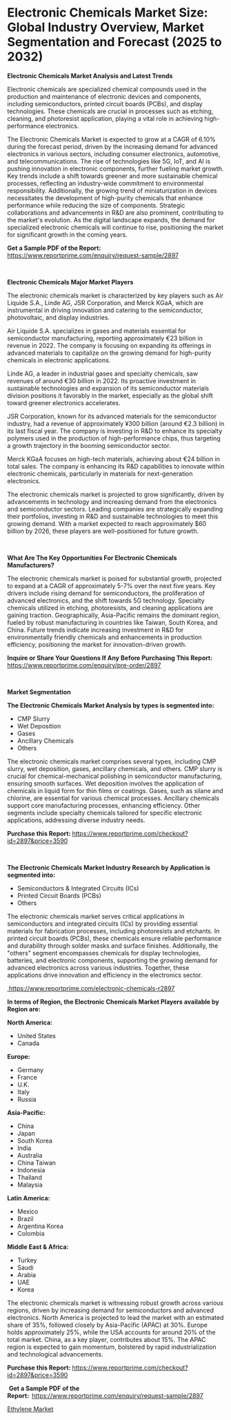 <p><h1>Electronic Chemicals Market Size: Global Industry Overview, Market Segmentation and Forecast (2025 to 2032)</h1></p><p><strong>Electronic Chemicals Market Analysis and Latest Trends</strong></p>
<p><p>Electronic chemicals are specialized chemical compounds used in the production and maintenance of electronic devices and components, including semiconductors, printed circuit boards (PCBs), and display technologies. These chemicals are crucial in processes such as etching, cleaning, and photoresist application, playing a vital role in achieving high-performance electronics.</p><p>The Electronic Chemicals Market is expected to grow at a CAGR of 6.10% during the forecast period, driven by the increasing demand for advanced electronics in various sectors, including consumer electronics, automotive, and telecommunications. The rise of technologies like 5G, IoT, and AI is pushing innovation in electronic components, further fueling market growth. Key trends include a shift towards greener and more sustainable chemical processes, reflecting an industry-wide commitment to environmental responsibility. Additionally, the growing trend of miniaturization in devices necessitates the development of high-purity chemicals that enhance performance while reducing the size of components. Strategic collaborations and advancements in R&D are also prominent, contributing to the market's evolution. As the digital landscape expands, the demand for specialized electronic chemicals will continue to rise, positioning the market for significant growth in the coming years.</p></p>
<p><strong>Get a Sample PDF of the Report:&nbsp;</strong> <a href="https://www.reportprime.com/enquiry/request-sample/2897?utm_campaign=3513&utm_medium=2&utm_source=Github&utm_content=ia&utm_term=18032025&utm_id=electronic-chemicals">https://www.reportprime.com/enquiry/request-sample/2897</a></p>
<p>&nbsp;</p>
<p><strong>Electronic Chemicals Major Market Players</strong></p>
<p><p>The electronic chemicals market is characterized by key players such as Air Liquide S.A., Linde AG, JSR Corporation, and Merck KGaA, which are instrumental in driving innovation and catering to the semiconductor, photovoltaic, and display industries. </p><p>Air Liquide S.A. specializes in gases and materials essential for semiconductor manufacturing, reporting approximately €23 billion in revenue in 2022. The company is focusing on expanding its offerings in advanced materials to capitalize on the growing demand for high-purity chemicals in electronic applications.</p><p>Linde AG, a leader in industrial gases and specialty chemicals, saw revenues of around €30 billion in 2022. Its proactive investment in sustainable technologies and expansion of its semiconductor materials division positions it favorably in the market, especially as the global shift toward greener electronics accelerates. </p><p>JSR Corporation, known for its advanced materials for the semiconductor industry, had a revenue of approximately ¥300 billion (around €2.3 billion) in its last fiscal year. The company is investing in R&D to enhance its specialty polymers used in the production of high-performance chips, thus targeting a growth trajectory in the booming semiconductor sector.</p><p>Merck KGaA focuses on high-tech materials, achieving about €24 billion in total sales. The company is enhancing its R&D capabilities to innovate within electronic chemicals, particularly in materials for next-generation electronics. </p><p>The electronic chemicals market is projected to grow significantly, driven by advancements in technology and increasing demand from the electronics and semiconductor sectors. Leading companies are strategically expanding their portfolios, investing in R&D and sustainable technologies to meet this growing demand. With a market expected to reach approximately $60 billion by 2026, these players are well-positioned for future growth.</p></p>
<p>&nbsp;</p>
<p><strong>What Are The Key Opportunities For Electronic Chemicals Manufacturers?</strong></p>
<p><p>The electronic chemicals market is poised for substantial growth, projected to expand at a CAGR of approximately 5-7% over the next five years. Key drivers include rising demand for semiconductors, the proliferation of advanced electronics, and the shift towards 5G technology. Specialty chemicals utilized in etching, photoresists, and cleaning applications are gaining traction. Geographically, Asia-Pacific remains the dominant region, fueled by robust manufacturing in countries like Taiwan, South Korea, and China. Future trends indicate increasing investment in R&D for environmentally friendly chemicals and enhancements in production efficiency, positioning the market for innovation-driven growth.</p></p>
<p><strong>Inquire or Share Your Questions If Any Before Purchasing This Report:</strong> <a href="https://www.reportprime.com/enquiry/pre-order/2897?utm_campaign=3513&utm_medium=2&utm_source=Github&utm_content=ia&utm_term=18032025&utm_id=electronic-chemicals">https://www.reportprime.com/enquiry/pre-order/2897</a></p>
<p>&nbsp;</p>
<p><strong>Market Segmentation</strong></p>
<p><strong>The Electronic Chemicals Market Analysis by types is segmented into:</strong></p>
<p><ul><li>CMP Slurry</li><li>Wet Deposition</li><li>Gases</li><li>Ancillary Chemicals</li><li>Others</li></ul></p>
<p><p>The electronic chemicals market comprises several types, including CMP slurry, wet deposition, gases, ancillary chemicals, and others. CMP slurry is crucial for chemical-mechanical polishing in semiconductor manufacturing, ensuring smooth surfaces. Wet deposition involves the application of chemicals in liquid form for thin films or coatings. Gases, such as silane and chlorine, are essential for various chemical processes. Ancillary chemicals support core manufacturing processes, enhancing efficiency. Other segments include specialty chemicals tailored for specific electronic applications, addressing diverse industry needs.</p></p>
<p><strong>Purchase this Report:&nbsp;</strong><a href="https://www.reportprime.com/checkout?id=2897&price=3590&utm_campaign=3513&utm_medium=2&utm_source=Github&utm_content=ia&utm_term=18032025&utm_id=electronic-chemicals">https://www.reportprime.com/checkout?id=2897&price=3590</a></p>
<p>&nbsp;</p>
<p><strong>The Electronic Chemicals Market Industry Research by Application is segmented into:</strong></p>
<p><ul><li>Semiconductors & Integrated Circuits (ICs)</li><li>Printed Circuit Boards (PCBs)</li><li>Others</li></ul></p>
<p><p>The electronic chemicals market serves critical applications in semiconductors and integrated circuits (ICs) by providing essential materials for fabrication processes, including photoresists and etchants. In printed circuit boards (PCBs), these chemicals ensure reliable performance and durability through solder masks and surface finishes. Additionally, the "others" segment encompasses chemicals for display technologies, batteries, and electronic components, supporting the growing demand for advanced electronics across various industries. Together, these applications drive innovation and efficiency in the electronics sector.</p></p>
<p><a href="https://www.reportprime.com/electronic-chemicals-r2897?utm_campaign=3513&utm_medium=2&utm_source=Github&utm_content=ia&utm_term=18032025&utm_id=electronic-chemicals">&nbsp;https://www.reportprime.com/electronic-chemicals-r2897</a></p>
<p><strong>In terms of Region, the Electronic Chemicals Market Players available by Region are:</strong></p>
<p>
    <p> <strong> North America: </strong>
        <ul>
            <li>United States</li>
            <li>Canada</li>
        </ul>
        </p> 
    <p> <strong> Europe: </strong>
        <ul>
            <li>Germany</li>
            <li>France</li>
            <li>U.K.</li>
            <li>Italy</li>
            <li>Russia</li>
        </ul>
        </p> 
    <p> <strong> Asia-Pacific: </strong>
        <ul>
            <li>China</li>
            <li>Japan</li>
            <li>South Korea</li>
            <li>India</li>
            <li>Australia</li>
            <li>China Taiwan</li>
            <li>Indonesia</li>
            <li>Thailand</li>
            <li>Malaysia</li>
        </ul>
        </p> 
    <p> <strong> Latin America: </strong>
        <ul>
            <li>Mexico</li>
            <li>Brazil</li>
            <li>Argentina Korea</li>
            <li>Colombia</li>
        </ul>
        </p> 
    <p> <strong> Middle East & Africa: </strong>
        <ul>
            <li>Turkey</li>
            <li>Saudi</li>
            <li>Arabia</li>
            <li>UAE</li>
            <li>Korea</li>
        </ul>
    </p>
    </p>
<p><p>The electronic chemicals market is witnessing robust growth across various regions, driven by increasing demand for semiconductors and advanced electronics. North America is projected to lead the market with an estimated share of 35%, followed closely by Asia-Pacific (APAC) at 30%. Europe holds approximately 25%, while the USA accounts for around 20% of the total market. China, as a key player, contributes about 15%. The APAC region is expected to gain momentum, bolstered by rapid industrialization and technological advancements.</p></p>
<p><strong>Purchase this Report: </strong><a href="https://www.reportprime.com/checkout?id=2897&price=3590&utm_campaign=3513&utm_medium=2&utm_source=Github&utm_content=ia&utm_term=18032025&utm_id=electronic-chemicals">https://www.reportprime.com/checkout?id=2897&price=3590</a></p>
<p>&nbsp;<strong>Get a Sample PDF of the Report:&nbsp;&nbsp;</strong><a href="https://www.reportprime.com/enquiry/request-sample/2897?utm_campaign=3513&utm_medium=2&utm_source=Github&utm_content=ia&utm_term=18032025&utm_id=electronic-chemicals">https://www.reportprime.com/enquiry/request-sample/2897</a></p>
<p><strong></strong></p>
<p><p><a href="https://github.com/shamstirroc7/Market-Research-Report-List-1/blob/main/ethylene-market.md?utm_campaign=3513&utm_medium=2&utm_source=Github&utm_content=ia&utm_term=18032025&utm_id=electronic-chemicals">Ethylene Market</a></p></p>